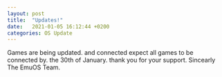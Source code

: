 ```yaml
---
layout: post
title:  "Updates!"
date:   2021-01-05 16:12:44 +0200
categories: OS Update
---
```

Games are being updated. and connected expect all games to be connected by. the 30th of January. thank you for your support. 
Sincearly The EmuOS Team.
